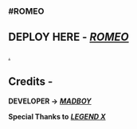 ### <b>#ROMEO</b>

## DEPLOY HERE - <i><b>[ROMEO](https://dashboard.heroku.com/new?button-url=https%3A%2F%2Fgithub.com%2FPOKEDEX-20%2FRomeo&template=https%3A%2F%2Fgithub.com%2FPOKEDEX-20%2FRomeo)</b></i>
[.](https://heroku.com/deploy)

## Credits - 

<b>DEVELOPER -></b> <b><i>[MADBOY](https://github.com/madboy482)</i></b>

<b>Special Thanks to</b> <b><i>[LEGEND X](https://github.com/legendx22)</i></b>
